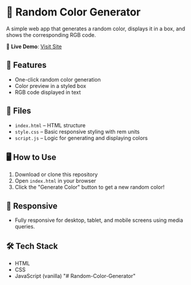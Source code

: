# 🎨 Random Color Generator

A simple web app that generates a random color, displays it in a box, and shows the corresponding RGB code.

🔗 **Live Demo**: [Visit Site](https://buildsbyaman-colorgenerator.vercel.app/)

## 🚀 Features

- One-click random color generation
- Color preview in a styled box
- RGB code displayed in text

## 📁 Files

- `index.html` – HTML structure
- `style.css` – Basic responsive styling with rem units
- `script.js` – Logic for generating and displaying colors

## 🖥️ How to Use

1. Download or clone this repository
2. Open `index.html` in your browser
3. Click the "Generate Color" button to get a new random color!

## 📱 Responsive

- Fully responsive for desktop, tablet, and mobile screens using media queries.

## 🛠 Tech Stack

- HTML
- CSS
- JavaScript (vanilla)
"# Random-Color-Generator"
